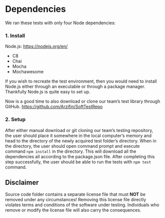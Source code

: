 # Dependencies

We ran these tests with only four Node dependencies:

### 1. Install

Node.js:
https://nodejs.org/en/ 
* C8
* Chai
* Mocha
* Mochawesome

If you wish to recreate the test environment, then you would need to install Node.js either through an executable or through a package manager. Thankfully Node.js is quite easy to set up.

Now is a good time to also download or clone our team’s test library through GitHub.
https://github.com/Arzifin/SoftTestRepo 

### 2. Setup

After either manual download or git cloning our team’s testing repository, the user should place it somewhere in the local computer’s memory and head to the directory of the newly acquired test folder’s directory. When in the directory, the user should open command prompt and execute command 
```npm install``` in the directory. This will download all the dependencies all according to the package.json file. 
After completing this step successfully, the user should be able to run the tests with ```npm test``` command.

## Disclaimer
Source code folder contains a separate license file that must **NOT** be removed under any circumstances!
Removing this license file directly violates terms and conditions of the software under testing.
Individuals who remove or modify the license file will also carry the consequences.
